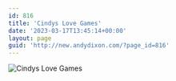 ```yaml
---
id: 816
title: 'Cindys Love Games'
date: '2023-03-17T13:45:14+00:00'
layout: page
guid: 'http://new.andydixon.com/?page_id=816'
---
```


![Cindys Love Games](https://i0.wp.com/assets.g8x2.ldn.idrivee2-23.com/posters/Cindys%20Love%20Games%2001.jpg?w=1200&ssl=1 "Cindys Love Games")